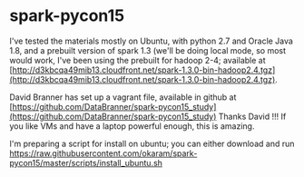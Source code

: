 # spark-pycon15

I've tested the materials mostly on Ubuntu, with python 2.7 and Oracle Java 1.8, and a prebuilt version of spark 1.3 (we'll be doing local mode, so most would work, I've been using the prebuilt for hadoop 2-4; available at [http://d3kbcqa49mib13.cloudfront.net/spark-1.3.0-bin-hadoop2.4.tgz](http://d3kbcqa49mib13.cloudfront.net/spark-1.3.0-bin-hadoop2.4.tgz).

David Branner has set up a vagrant file, available in github at [https://github.com/DataBranner/spark-pycon15_study](https://github.com/DataBranner/spark-pycon15_study) Thanks David !!! If you like VMs and have a laptop powerful enough, this is amazing.

I'm preparing a script for install on ubuntu; you can either download and run  https://raw.githubusercontent.com/okaram/spark-pycon15/master/scripts/install_ubuntu.sh

